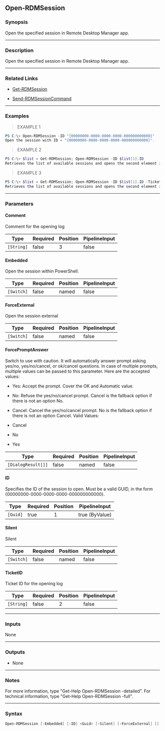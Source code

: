 Open-RDMSession
---------------

### Synopsis
Open the specified session in Remote Desktop Manager app.

---

### Description

Open the specified session in Remote Desktop Manager app.

---

### Related Links
* [Get-RDMSession](Get-RDMSession)

* [Send-RDMSessionCommand](Send-RDMSessionCommand)

---

### Examples
> EXAMPLE 1

```PowerShell
PS C:\> Open-RDMSession -ID "{00000000-0000-0000-0000-000000000000}"
Open the session with ID = "{00000000-0000-0000-0000-000000000000}".
```
> EXAMPLE 2

```PowerShell
PS C:\> $list = Get-RDMSession; Open-RDMSession -ID $list[1].ID
Retrieves the list of available sessions and opens the second element in the list.
```
> EXAMPLE 3

```PowerShell
PS C:\> $list = Get-RDMSession; Open-RDMSession -ID $list[1].ID -TicketID 123 -Comment "A comment"
Retrieves the list of available sessions and opens the second element in the list while filling the prompt, if required, with the the ticket id and a comment.
```

---

### Parameters
#### **Comment**
Comment for the opening log

|Type      |Required|Position|PipelineInput|
|----------|--------|--------|-------------|
|`[String]`|false   |3       |false        |

#### **Embedded**
Open the session within PowerShell.

|Type      |Required|Position|PipelineInput|
|----------|--------|--------|-------------|
|`[Switch]`|false   |named   |false        |

#### **ForceExternal**
Open the session external

|Type      |Required|Position|PipelineInput|
|----------|--------|--------|-------------|
|`[Switch]`|false   |named   |false        |

#### **ForcePromptAnswer**
Switch to use with caution. It will automatically answer prompt asking yes/no, yes/no/cancel, or ok/cancel questions. In case of multiple prompts, multiple values can be passed to this parameter. Here are the accepted values:
* Yes: Accept the prompt. Cover the OK and Automatic value.
* No: Refuse the yes/no/cancel prompt. Cancel is the fallback option if there is not an option No.
* Cancel: Cancel the yes/no/cancel prompt. No is the fallback option if there is not an option Cancel.
Valid Values:

* Cancel
* No
* Yes

|Type              |Required|Position|PipelineInput|
|------------------|--------|--------|-------------|
|`[DialogResult[]]`|false   |named   |false        |

#### **ID**
Specifies the ID of the session to open.
Must be a valid GUID, in the form {00000000-0000-0000-0000-000000000000}.

|Type    |Required|Position|PipelineInput |
|--------|--------|--------|--------------|
|`[Guid]`|true    |1       |true (ByValue)|

#### **Silent**
Silent

|Type      |Required|Position|PipelineInput|
|----------|--------|--------|-------------|
|`[Switch]`|false   |named   |false        |

#### **TicketID**
Ticket ID for the opening log

|Type      |Required|Position|PipelineInput|
|----------|--------|--------|-------------|
|`[String]`|false   |2       |false        |

---

### Inputs
None

---

### Outputs
* None

---

### Notes
For more information, type "Get-Help Open-RDMSession -detailed". For technical information, type "Get-Help Open-RDMSession -full".

---

### Syntax
```PowerShell
Open-RDMSession [-Embedded] [-ID] <Guid> [-Silent] [-ForceExternal] [[-Comment] <String>] [[-TicketID] <String>] [-ForcePromptAnswer <Cancel | No | Yes>] [<CommonParameters>]
```
